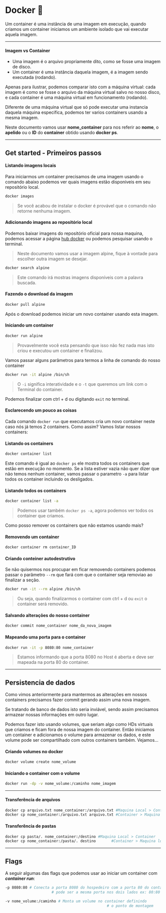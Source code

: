 # Docker 🐳

Um container é uma instância de uma imagem em execução, quando criamos um container iniciamos um ambiente isolado que vai executar aquela imagem.

<hr>

#### Imagem vs Container

- Uma imagem é o arquivo propriamente dito, como se fosse uma imagem de disco.
- Um container é uma instância daquela imagem, é a imagem sendo executada (rodando).

Apenas para ilustrar, podemos comparar isto com a máquina virtual: cada imagem é como se fosse o arquivo da máquina virtual salvo no nosso disco, e cada container é uma máquina virtual em funcionamento (rodando).

Diferente de uma máquina virtual que só pode executar uma instancia daquela máquina especifica, podemos ter varios containers usando a mesma imagem. 



Neste documento vamos usar **nome_container** para nos referir ao **nome**, o **apelido** ou o **ID** do **container** obtido usando **docker ps**.



<hr>



## Get started - Primeiros passos



#### Listando imagens locais

Para iniciarmos um container precisamos de uma imagem usando o comando abaixo podemos ver quais imagens estão disponíveis em seu repositório local.

```bash
docker images
```

> Se você acabou de instalar o docker é provável que o comando não retorne nenhuma imagem.

####  Adicionando imagens ao repositório local

Podemos baixar imagens do repositório oficial para nossa maquina, podemos acessar a página <a href="https://hub.docker.com/search">hub docker</a> ou podemos pesquisar usando o terminal.

> Neste documento vamos usar a imagem alpine, fique à vontade para escolher outra imagem se desejar.



```bash
docker search alpine
```

> Este comando irá mostras imagens disponíveis com a palavra buscada.



#### Fazendo o download da imagem

``` bash
docker pull alpine
```

Após o download podemos iniciar um novo container usando esta imagem.



#### Iniciando um container

```bash
docker run alpine
```

> Provavelmente você esta pensando que isso não fez nada mas isto criou e executou um container e finalizou.

Vamos passar alguns parâmetros para termos a linha de comando do nosso container

```bash 
docker run -it alpine /bin/sh
```

> O `-i` significa interatividade e o `-t` que queremos um link com o Terminal do container.

Podemos finalizar com ctrl + d ou digitando `exit` no terminal.



#### Esclarecendo um pouco as coisas

Cada comando `docker run` que executamos cria um novo container neste caso nós já temos 2 containers. Como assim? Vamos listar nossos containers:



#### Listando os containers

```bash
docker container list
```

Este comando é igual ao `docker ps` ele mostra todos os containers que estão em execução no momento. Se a lista estiver vazia não quer dizer que não temos nenhum container, vamos passar o parametro `-a` para listar todos os container incluindo os desligados.



#### Listando todos os containers

```bash
docker container list -a
```

> Podemos usar também `docker ps -a`, agora podemos ver todos os container que criamos.

Como posso remover os containers que não estamos usando mais?



#### Removendo um container

```bash
docker container rm container_ID
```



#### Criando conteiner autodestrutivo

Se não quisermos nos procupar em ficar removendo containers podemos passar o parâmetro `--rm` que fará com que o container seja removiao ao finalizar a seção.

```bash
docker run -it --rm alpine /bin/sh
```

> Ou seja, quando finalizarmos o container com ctrl + d ou `exit` o container será removido.



#### Salvando alterações do nosso container

```bash
docker commit nome_container nome_da_nova_imagem
```



#### Mapeando uma porta para o container

```bash
docker run -it -p 8080:80 nome_container
```

> Estamos informando que a porta 8080 no Host é aberta e deve ser mapeada na porta 80 do container.



<hr>

## Persistencia de dados

Como vimos anteriormente para mantermos as alterações em nossos containers precisamos fazer commit gerando assim uma nova imagem.

Se tratando de banco de dados isto seria inviável, sendo assim precisamos armazear nossas informações em outro lugar.

Podemos fazer isto usando volumes, que seriam algo como HDs virtuais que criamos e ficam fora de nossa imagem do container. Então iniciamos um container e adicionamos o volume para armazenar os dados, e este volume pode ser compartilhado com outros containers também. Vejamos...



#### Criando volumes no docker

```bash
docker volume create nome_volume
```



#### Iniciando o container com o volume

```bash
docker run -dp -v nome_volume:/caminho nome_imagem
```



<hr>

#### Transferência de arquivos

```bash
docker cp arquivo.txt nome_container:/arquivo.txt #Maquina Local > Container
docker cp nome_container:/arquivo.txt arquivo.txt #Container > Maquina local
```



#### Transferência de pastas

```bash
docker cp pasta/. nome_container:/destino #Maquina Local > Container
docker cp nome_container:/pasta/. destino		#Container > Maquina local
```



<hr>

## Flags

A seguir algumas das flags que podemos usar ao iniciar um container com ***container run***:

```bash
-p 8080:80 # Conecta a porta 8080 do hospedeiro com a porta 80 do container
					 # pode ser a mesma porta nos dois lados ex: 80:80
```

```bash
-v nome_volume:/caminho # Monta um volume no container definindo 
											  #	o ponto de montagem
```

